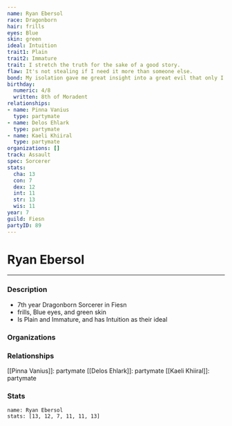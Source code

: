 ```yaml
---
name: Ryan Ebersol
race: Dragonborn
hair: frills
eyes: Blue
skin: green
ideal: Intuition
trait1: Plain
trait2: Immature
trait: I stretch the truth for the sake of a good story.
flaw: It's not stealing if I need it more than someone else.
bond: My isolation gave me great insight into a great evil that only I can destroy.
birthday:
  numeric: 4/8
  written: 8th of Moradent
relationships:
- name: Pinna Vanius
  type: partymate
- name: Delos Ehlark
  type: partymate
- name: Kaeli Khiiral
  type: partymate
organizations: []
track: Assault
spec: Sorcerer
stats:
  cha: 13
  con: 7
  dex: 12
  int: 11
  str: 13
  wis: 11
year: 7
guild: Fiesn
partyID: 89
---
```

# Ryan Ebersol
---
### Description
- 7th year Dragonborn Sorcerer in Fiesn
- frills, Blue eyes, and green skin
- Is Plain and Immature, and has Intuition as their ideal

### Organizations
### Relationships
[[Pinna Vanius]]: partymate
[[Delos Ehlark]]: partymate
[[Kaeli Khiiral]]: partymate
### Stats
```statblock
name: Ryan Ebersol
stats: [13, 12, 7, 11, 11, 13]
```